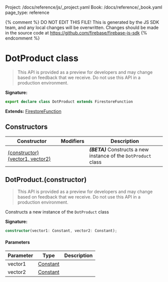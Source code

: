 Project: /docs/reference/js/_project.yaml
Book: /docs/reference/_book.yaml
page_type: reference

{% comment %}
DO NOT EDIT THIS FILE!
This is generated by the JS SDK team, and any local changes will be
overwritten. Changes should be made in the source code at
https://github.com/firebase/firebase-js-sdk
{% endcomment %}

# DotProduct class
> This API is provided as a preview for developers and may change based on feedback that we receive. Do not use this API in a production environment.
> 


<b>Signature:</b>

```typescript
export declare class DotProduct extends FirestoreFunction 
```
<b>Extends:</b> [FirestoreFunction](./firestore_lite.firestorefunction.md#firestorefunction_class)

## Constructors

|  Constructor | Modifiers | Description |
|  --- | --- | --- |
|  [(constructor)(vector1, vector2)](./firestore_lite.dotproduct.md#dotproductconstructor) |  | <b><i>(BETA)</i></b> Constructs a new instance of the <code>DotProduct</code> class |

## DotProduct.(constructor)

> This API is provided as a preview for developers and may change based on feedback that we receive. Do not use this API in a production environment.
> 

Constructs a new instance of the `DotProduct` class

<b>Signature:</b>

```typescript
constructor(vector1: Constant, vector2: Constant);
```

#### Parameters

|  Parameter | Type | Description |
|  --- | --- | --- |
|  vector1 | [Constant](./firestore_lite.constant.md#constant_class) |  |
|  vector2 | [Constant](./firestore_lite.constant.md#constant_class) |  |

